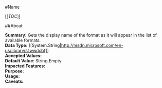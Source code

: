#Name

[[_TOC_]]

##About

**Summary:**  Gets the display name of the format as it will appear in the list of available formats.   
**Data Type:** [[System.String|http://msdn.microsoft.com/en-us/library/s1wwdcbf]]  
**Accepted Values:**   
**Default Value:** String.Empty  
**Impacted Features:**   
**Purpose:**   
**Usage:**   
**Caveats:**   

